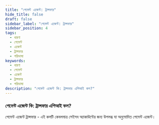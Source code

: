 ```yaml
---
title: "পেমেন্ট এজেন্ট: ট্রান্সফার"
hide_title: false
draft: false
sidebar_label: "পেমেন্ট এজেন্ট: ট্রান্সফার"
sidebar_position: 4
tags:
  - ধারণা
  - পেমেন্ট
  - এজেন্ট
  - ট্রান্সফার
  - পরিভাষা
keywords:
  - ধারণা
  - পেমেন্ট
  - এজেন্ট
  - ট্রান্সফার
  - পরিভাষা
description: "পেমেন্ট এজেন্ট কি: ট্রান্সফার এপিআই কল?"
---
```


### পেমেন্ট এজেন্ট কি: ট্রান্সফার এপিআই কল?

পেমেন্ট এজেন্ট ট্রান্সফার - এই কলটি কেবলমাত্র সেইসব অ্যাকাউন্টের জন্য উপলব্ধ যা অনুমোদিত পেমেন্ট এজেন্ট।
